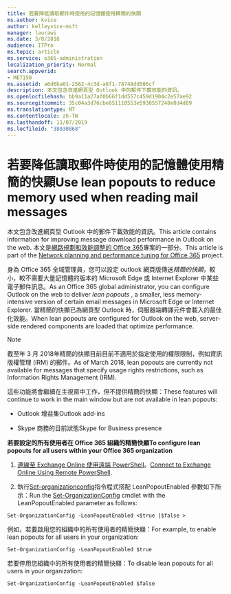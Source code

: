 ```yaml
---
title: 若要降低讀取郵件時使用的記憶體使用精簡的快顯
ms.author: kvice
author: kelleyvice-msft
manager: laurawi
ms.date: 3/8/2018
audience: ITPro
ms.topic: article
ms.service: o365-administration
localization_priority: Normal
search.appverid:
- MET150
ms.assetid: a6d6ba01-2562-4c3d-a8f1-78748dd506cf
description: 本文包含改進網頁型 Outlook 中的郵件下載效能的資訊。
ms.openlocfilehash: bb9a11a27af0b66f1dd557c459d1904c2e57ae92
ms.sourcegitcommit: 35c04a3d76cbe851110553e5930557248e8d4d89
ms.translationtype: MT
ms.contentlocale: zh-TW
ms.lasthandoff: 11/07/2019
ms.locfileid: "38030868"
---
```

# <a name="use-lean-popouts-to-reduce-memory-used-when-reading-mail-messages"></a><span data-ttu-id="9685a-103">若要降低讀取郵件時使用的記憶體使用精簡的快顯</span><span class="sxs-lookup"><span data-stu-id="9685a-103">Use lean popouts to reduce memory used when reading mail messages</span></span>

<span data-ttu-id="9685a-104">本文包含改進網頁型 Outlook 中的郵件下載效能的資訊。</span><span class="sxs-lookup"><span data-stu-id="9685a-104">This article contains information for improving message download performance in Outlook on the web.</span></span> <span data-ttu-id="9685a-105">本文是[網路規劃和效能調整的 Office 365](https://aka.ms/tune)專案的一部分。</span><span class="sxs-lookup"><span data-stu-id="9685a-105">This article is part of the [Network planning and performance tuning for Office 365](https://aka.ms/tune) project.</span></span>
   
<span data-ttu-id="9685a-106">身為 Office 365 全域管理員，您可以設定 outlook 網頁版傳送*精簡的快顯*，較小，較不需要大量記憶體的版本的 Microsoft Edge 或 Internet Explorer 中某些電子郵件訊息。</span><span class="sxs-lookup"><span data-stu-id="9685a-106">As an Office 365 global administrator, you can configure Outlook on the web to deliver  *lean popouts*  , a smaller, less memory-intensive version of certain email messages in Microsoft Edge or Internet Explorer.</span></span> <span data-ttu-id="9685a-107">當精簡的快顯已為網頁型 Outlook 時，伺服器端轉譯元件會載入的最佳化效能。</span><span class="sxs-lookup"><span data-stu-id="9685a-107">When lean popouts are configured for Outlook on the web, server-side rendered components are loaded that optimize performance.</span></span> 
  
> [!NOTE]
> <span data-ttu-id="9685a-108">截至年 3 月 2018年精簡的快顯目前目前不適用於指定使用的權限限制，例如資訊版權管理 (IRM) 的郵件。</span><span class="sxs-lookup"><span data-stu-id="9685a-108">As of March 2018, lean popouts are currently not available for messages that specify usage rights restrictions, such as Information Rights Management (IRM).</span></span> 
  
<span data-ttu-id="9685a-109">這些功能將會繼續在主視窗中工作，但不提供精簡的快顯：</span><span class="sxs-lookup"><span data-stu-id="9685a-109">These features will continue to work in the main window but are not available in lean popouts:</span></span>
  
- <span data-ttu-id="9685a-110">Outlook 增益集</span><span class="sxs-lookup"><span data-stu-id="9685a-110">Outlook add-ins</span></span>
    
- <span data-ttu-id="9685a-111">Skype 商務的目前狀態</span><span class="sxs-lookup"><span data-stu-id="9685a-111">Skype for Business presence</span></span>
    
 <span data-ttu-id="9685a-112">**若要設定的所有使用者在 Office 365 組織的精簡快顯**</span><span class="sxs-lookup"><span data-stu-id="9685a-112">**To configure lean popouts for all users within your Office 365 organization**</span></span>
  
1. <span data-ttu-id="9685a-113">[連線至 Exchange Online 使用遠端 PowerShell](https://technet.microsoft.com/library/jj984289%28v=exchg.150%29.aspx )。</span><span class="sxs-lookup"><span data-stu-id="9685a-113">[Connect to Exchange Online Using Remote PowerShell](https://technet.microsoft.com/library/jj984289%28v=exchg.150%29.aspx ).</span></span>
    
2. <span data-ttu-id="9685a-114">執行[Set-organizationconfig](https://technet.microsoft.com/library/aa997443%28v=exchg.160%29.aspx)指令程式搭配 LeanPopoutEnabled 參數如下所示：</span><span class="sxs-lookup"><span data-stu-id="9685a-114">Run the [Set-OrganizationConfig](https://technet.microsoft.com/library/aa997443%28v=exchg.160%29.aspx) cmdlet with the LeanPopoutEnabled parameter as follows:</span></span> 
    
  ```
  Set-OrganizationConfig -LeanPopoutEnabled <$true |$false >
  ```

  <span data-ttu-id="9685a-115">例如，若要啟用您的組織中的所有使用者的精簡快顯：</span><span class="sxs-lookup"><span data-stu-id="9685a-115">For example, to enable lean popouts for all users in your organization:</span></span>
    
  ```
  Set-OrganizationConfig -LeanPopoutEnabled $true
  ```

  <span data-ttu-id="9685a-116">若要停用您組織中的所有使用者的精簡快顯：</span><span class="sxs-lookup"><span data-stu-id="9685a-116">To disable lean popouts for all users in your organization:</span></span>
    
  ```
  Set-OrganizationConfig -LeanPopoutEnabled $false
  ```


